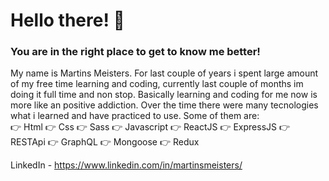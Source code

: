 # Hello there! 👋
### You are in the right place to get to know me better!

My name is Martins Meisters. For last couple of years i spent large amount of my free time learning and coding, currently last couple of months im doing it full time and non stop. Basically learning and coding for me now is more like an positive addiction. Over the time there were many tecnologies what i learned and have practiced to use. Some of them are:  <br>
👉 Html
👉 Css
👉 Sass
👉 Javascript
👉 ReactJS
👉 ExpressJS
👉 RESTApi
👉 GraphQL
👉 Mongoose
👉 Redux


LinkedIn - https://www.linkedin.com/in/martinsmeisters/
